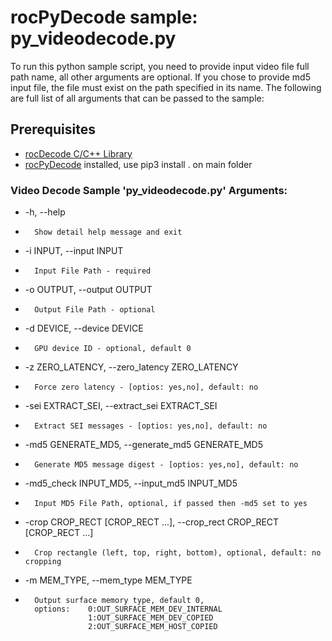 # rocPyDecode sample: py_videodecode.py

To run this python sample script, you need to provide input video file full path name, all other arguments are optional. If you chose to provide md5 input file, the file must exist on the path specified in its name. The following are full list of all arguments that can be passed to the sample:

## Prerequisites
* [rocDecode C/C++ Library](https://github.com/ROCm/rocDecode)
* [rocPyDecode](https://github.com/ROCm/rocPyDecode) installed, use pip3 install . on main folder

### Video Decode Sample 'py_videodecode.py' Arguments:

* -h, --help            
*       Show detail help message and exit
* -i INPUT, --input INPUT
*       Input File Path - required
* -o OUTPUT, --output OUTPUT
*       Output File Path - optional
* -d DEVICE, --device DEVICE
*       GPU device ID - optional, default 0
* -z ZERO_LATENCY, --zero_latency ZERO_LATENCY
*       Force zero latency - [optios: yes,no], default: no
* -sei EXTRACT_SEI, --extract_sei EXTRACT_SEI
*       Extract SEI messages - [optios: yes,no], default: no
* -md5 GENERATE_MD5, --generate_md5 GENERATE_MD5
*       Generate MD5 message digest - [optios: yes,no], default: no
* -md5_check INPUT_MD5, --input_md5 INPUT_MD5
*       Input MD5 File Path, optional, if passed then -md5 set to yes
* -crop CROP_RECT [CROP_RECT ...], --crop_rect CROP_RECT [CROP_RECT ...]
*       Crop rectangle (left, top, right, bottom), optional, default: no cropping
* -m MEM_TYPE, --mem_type MEM_TYPE
*       Output surface memory type, default 0, 
        options:    0:OUT_SURFACE_MEM_DEV_INTERNAL 
                    1:OUT_SURFACE_MEM_DEV_COPIED
                    2:OUT_SURFACE_MEM_HOST_COPIED
